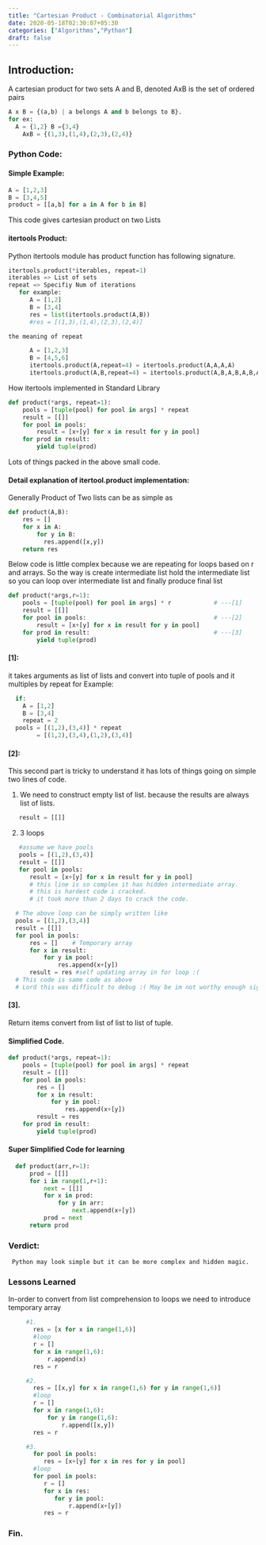 ```yaml
---
title: "Cartesian Product - Combinatorial Algorithms"
date: 2020-05-18T02:30:07+05:30
categories: ["Algorithms","Python"]
draft: false
---
```

## Introduction:
A cartesian product for two sets A and B, denoted AxB is the set of ordered pairs
```python
A x B = {(a,b) | a belongs A and b belongs to B}.
for ex:
  A = {1,2} B ={3,4}
    AxB = {(1,3),(1,4),(2,3),(2,4)}
```

### Python Code:
#### Simple Example:
```python
A = [1,2,3]
B = [3,4,5]
product = [[a,b] for a in A for b in B]
```
This code gives cartesian product on two Lists
#### itertools Product:
Python itertools module has product function has following signature.
```python
itertools.product(*iterables, repeat=1)
iterables => List of sets
repeat => Specifiy Num of iterations 
   for example:
      A = [1,2]
      B = [3,4]
      res = list(itertools.product(A,B))
      #res = [(1,3),(1,4),(2,3),(2,4)]

the meaning of repeat

      A = [1,2,3]
      B = [4,5,6]
      itertools.product(A,repeat=4) = itertools.product(A,A,A,A)
      itertools.product(A,B,repeat=4) = itertools.product(A,B,A,B,A,B,A,B)
```
How itertools implemented in Standard Library
```python
def product(*args, repeat=1):
    pools = [tuple(pool) for pool in args] * repeat
    result = [[]]
    for pool in pools:
        result = [x+[y] for x in result for y in pool]
    for prod in result:
        yield tuple(prod)
```
Lots of things packed in the above small code.
#### Detail explanation of itertool.product implementation:
Generally Product of Two lists can be as simple as 
```python
def product(A,B):
    res = []
    for x in A:
        for y in B:
          res.append([x,y])
    return res
```
Below code is little complex because we are repeating for loops based on r and arrays.
So the way is create intermediate list hold the intermediate list so you can loop over intermediate list and finally produce final list
```python
def product(*args,r=1):
    pools = [tuple(pool) for pool in args] * r            # ---[1]
    result = [[]] 
    for pool in pools:                                    # ---[2]
        result = [x+[y] for x in result for y in pool]
    for prod in result:                                   # ---[3]
        yield tuple(prod)
```
#### [1]:
  it takes arguments as list of lists and convert into tuple of pools 
  and it multiples by repeat
  for Example:
```python
  if:
    A = [1,2]
    B = [3,4]
    repeat = 2 
  pools = [(1,2),(3,4)] * repeat
        = [(1,2),(3,4),(1,2),(3,4)]
```
#### [2]:
  This second part is tricky to understand it has lots of things going on simple two lines of code.
  1. We need to construct empty list of list. because the results are always list of lists.
  ```python
     result = [[]]
  ```
  2. 3 loops
  ```python
     #assume we have pools
     pools = [(1,2),(3,4)]
     result = [[]]
     for pool in pools:
        result = [x+[y] for x in result for y in pool]
        # this line is so complex it has hidden intermediate array.
        # this is hardest code i cracked. 
        # it took more than 2 days to crack the code.

    # The above loop can be simply written like
    pools = [(1,2),(3,4)]
    result = [[]]
    for pool in pools:
        res = []    # Temporary array
        for x in result:
            for y in pool:
                res.append(x+[y])
        result = res #self updating array in for loop :(
    # This code is same code as above 
    # Lord this was difficult to debug :( May be im not worthy enough sigh...
  ```
#### [3].
   Return items convert from list of list to list of tuple.

#### Simplified Code.
```python
def product(*args, repeat=1):
    pools = [tuple(pool) for pool in args] * repeat
    result = [[]]
    for pool in pools:
        res = []
        for x in result:
            for y in pool:
                res.append(x+[y])
        result = res
    for prod in result:
        yield tuple(prod)
```
#### Super Simplified Code for learning 
```python
  def product(arr,r=1):
      prod = [[]]
      for i in range(1,r+1):
          next = [[]]
          for x in prod:
              for y in arr:
                  next.append(x+[y])
          prod = next
      return prod
```

### Verdict:
     Python may look simple but it can be more complex and hidden magic.

### Lessons Learned
In-order to convert from list comprehension to loops we need to introduce temporary array
```python
     #1.
       res = [x for x in range(1,6)]
       #loop
       r = []
       for x in range(1,6):
           r.append(x)
       res = r

     #2.
       res = [[x,y] for x in range(1,6) for y in range(1,6)]
       #loop
       r = []
       for x in range(1,6):
           for y in range(1,6):
               r.append([x,y])
       res = r

     #3.
       for pool in pools:
          res = [x+[y] for x in res for y in pool]
       #loop
       for pool in pools:
          r = []
          for x in res:
             for y in pool:
                 r.append(x+[y])
          res = r
```

### Fin.

